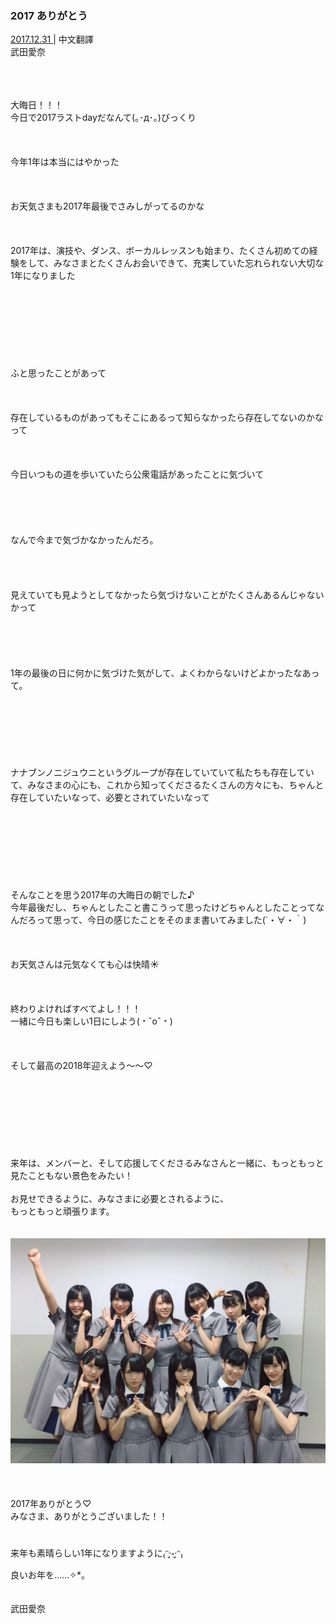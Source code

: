 ### 2017 ありがとう
<a target="_blank" rel="noreferrer noopener" href="http://blog.nanabunnonijyuuni.com/s/n227/diary/detail/120?ima=3050&cd=blog">2017.12.31 </a>| 中文翻譯<a target="_blank" rel="noreferrer noopener" href=""></a><br>
武田愛奈<br>
<p><br><br><br>
大晦日！！！<br>
今日で2017ラストdayだなんて(｡･д･｡)びっくり<br><br><br><br>
今年1年は本当にはやかった<br><br><br><br>
お天気さまも2017年最後でさみしがってるのかな<br><br><br><br>
2017年は、演技や、ダンス、ボーカルレッスンも始まり、たくさん初めての経験をして、みなさまとたくさんお会いできて、充実していた忘れられない大切な1年になりました<br><br><br><br><br><br><br><br><br>
ふと思ったことがあって<br><br><br><br>
存在しているものがあってもそこにあるって知らなかったら存在してないのかなって<br><br><br><br>
今日いつもの道を歩いていたら公衆電話があったことに気づいて<br><br><br><br><br><br>
なんで今まで気づかなかったんだろ。<br><br><br><br><br>
見えていても見ようとしてなかったら気づけないことがたくさんあるんじゃないかって<br><br><br><br><br><br>
1年の最後の日に何かに気づけた気がして、よくわからないけどよかったなあって。<br><br><br><br><br><br><br><br>
ナナブンノニジュウニというグループが存在していていて私たちも存在していて、みなさまの心にも、これから知ってくださるたくさんの方々にも、ちゃんと存在していたいなって、必要とされていたいなって<br><br><br><br><br><br><br><br><br>
そんなことを思う2017年の大晦日の朝でした♪<br>
今年最後だし、ちゃんとしたこと書こうって思ったけどちゃんとしたことってなんだろって思って、今日の感じたことをそのまま書いてみました(´・∀・｀)<br><br><br><br>
お天気さんは元気なくても心は快晴☀️<br><br><br><br>
終わりよければすべてよし！！！<br>
一緒に今日も楽しい1日にしよう(﹡ˆoˆ﹡)<br><br><br><br>
そして最高の2018年迎えよう〜〜♡<br><br><br><br><br><br><br><br><br>
来年は、メンバーと、そして応援してくださるみなさんと一緒に、もっともっと見たこともない景色をみたい！<br><br>
お見せできるように、みなさまに必要とされるように、<br>
もっともっと頑張ります。<br><br><br>
<img src="../../../../../Album/Backup/Blog/Aina/Dec2017/20171231_Blog_Aina_1.jpg"><br><br><br><br>
2017年ありがとう♡<br>
みなさま、ありがとうございました！！<br><br><br>
来年も素晴らしい1年になりますように₍ᵔ·͈༝·͈ᵔ₎<br>
良いお年を……✧︎*。<br><br><br>
武田愛奈</p>